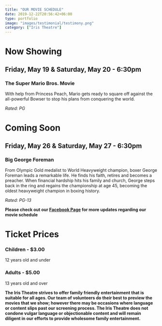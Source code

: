 ```yaml
---
title: "OUR MOVIE SCHEDULE"
date: 2019-12-22T20:56:42+06:00
type: portfolio
image: "images/testimonial/testimony.png"
category: ["Iris Theatre"]
---
```


# Now Showing

## Friday, May 19 & Saturday, May 20 - 6:30pm

### The Super Mario Bros. Movie

With help from Princess Peach, Mario gets ready to square off against the all-powerful Bowser to stop his plans from conquering the world.

_Rated: PG_

# Coming Soon

## Friday, May 26 & Saturday, May 27 - 6:30pm

### Big George Foreman

From Olympic Gold medalist to World Heavyweight champion, boxer George Foreman leads a remarkable life. He finds his faith, retires and becomes a preacher. When financial hardship hits his family and church, George steps back in the ring and regains the championship at age 45, becoming the oldest heavyweight champion in boxing history.

_Rated: PG-13_

**Please check out our [Facebook Page](https://www.facebook.com/Themotzingcenter/) for more updates regarding our movie schedule**

# Ticket Prices

### Children - $3.00
12 years old and under

### Adults - $5.00 
13 years old and over

**The Iris Theatre strives to offer family friendly entertainment that is suitable for all ages. Our team of volunteers do their best to preview the movies that we show; however there may be occasions where language or content slips past our screening process. The Iris Theatre does not condone vulgar language or objectionable content and will remain diligent in our efforts to provide wholesome family entertainment.**
